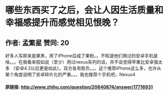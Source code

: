 # 哪些东西买了之后，会让人因生活质量和幸福感提升而感觉相见恨晚？
## 作者: 孟繁星  赞同: 20
好多人写原来是果黑，用了iPhone后成了果粉。。不知道他们用过的安卓手机是啥。。。在我看来假如说（至少）用过nexus系列的话，并不会觉得苹果比安卓强太多
（安卓4.2以后更是如此）。双方各有胜负。。。这个推荐iPhone这么多，也许从某个角度说明了安卓碎片化的严重。。。我也推荐个手机吧，Nexus4

#### 原链接: http://www.zhihu.com/question/20840874/answer/17716931